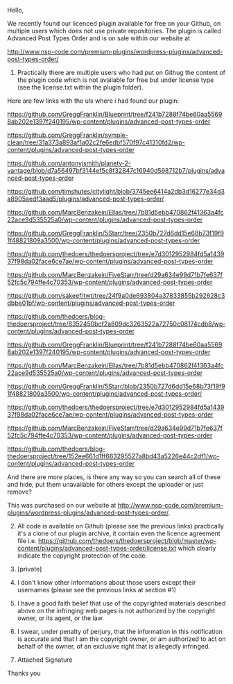 Hello,

We recently found our licenced plugin available for free on your Github, on multiple users which does not use private repositories. The plugin is called Advanced Post Types Order and is on sale within our website at 

http://www.nsp-code.com/premium-plugins/wordpress-plugins/advanced-post-types-order/

1) Practically there are multiple users who had put on Githug the content of the plugin code which is not available for free but under license type (see the license.txt within the plugin folder). 

Here are few links with the uls where i had found our plugin:

https://github.com/GreggFranklin/Blueprint/tree/f241b7288f74be60aa55698ab202e1397f240195/wp-content/plugins/advanced-post-types-order

https://github.com/GreggFranklin/symple-clean/tree/31a373a893af1a02c2fe6edbf570f97c41310fd2/wp-content/plugins/advanced-post-types-order

https://github.com/antonyjsmith/planetv-2-vantage/blob/d7a56497bf3144ef5c8f32847c16940d598712b7/plugins/advanced-post-types-order

https://github.com/timshutes/citylight/blob/3745ee6414a2db3d16277e34d3a8905aedf3aad5/plugins/advanced-post-types-order/

https://github.com/MarcBenzakein/Ellas/tree/7b81d5ebb470862f41363a4fc22ace9d535525a0/wp-content/plugins/advanced-post-types-order

https://github.com/GreggFranklin/5Starr/tree/2350b727d6dd15e68b73f19f91f48821809a3500/wp-content/plugins/advanced-post-types-order

https://github.com/thedoers/thedoersproject/tree/e7d3012952984fd5a143937f98da02face6ce7ae/wp-content/plugins/advanced-post-types-order

https://github.com/MarcBenzakein/FiveStarr/tree/d29a634e99d71b7fe637f52fc5c794ffe4c70353/wp-content/plugins/advanced-post-types-order

https://github.com/sakeef/twt/tree/24f9a0de693804a37833855b292628c3dbbe01bf/wp-content/plugins/advanced-post-types-order

https://github.com/thedoers/blog-thedoersproject/tree/8352450bcf2a809dc3263522a72750c08174cdb8/wp-content/plugins/advanced-post-types-order

https://github.com/GreggFranklin/Blueprint/tree/f241b7288f74be60aa55698ab202e1397f240195/wp-content/plugins/advanced-post-types-order

https://github.com/MarcBenzakein/Ellas/tree/7b81d5ebb470862f41363a4fc22ace9d535525a0/wp-content/plugins/advanced-post-types-order

https://github.com/GreggFranklin/5Starr/blob/2350b727d6dd15e68b73f19f91f48821809a3500/wp-content/plugins/advanced-post-types-order/

https://github.com/thedoers/thedoersproject/tree/e7d3012952984fd5a143937f98da02face6ce7ae/wp-content/plugins/advanced-post-types-order

https://github.com/MarcBenzakein/FiveStarr/tree/d29a634e99d71b7fe637f52fc5c794ffe4c70353/wp-content/plugins/advanced-post-types-order

https://github.com/thedoers/blog-thedoersproject/tree/152ee661d1ff663295527a8bd43a5226e44c2df1/wp-content/plugins/advanced-post-types-order


And there are more places, is there any way so you can search all of these and hide, put them unavailable for others except the uploader or just remove?

This was purchased on our website at http://www.nsp-code.com/premium-plugins/wordpress-plugins/advanced-post-types-order/.

2) All code is available on Github 
(please see the previous links) practically it's a clone of our plugin archive, it contain even the licence agreement file i.e. https://github.com/thedoers/thedoersproject/blob/master/wp-content/plugins/advanced-post-types-order/license.txt which clearly indicate the copyright protection of the code.

3) [private]

4) I don't know other informations about those users except their usernames
(please see the previous links at section #1)


5) I have a good faith belief that use of the copyrighted materials described above on the infringing web pages is not authorized by the copyright owner, or its agent, or the law.

6) I swear, under penalty of perjury, that the information in this notification is accurate and that I am the copyright owner, or am authorized to act on behalf of the owner, of an exclusive right that is allegedly infringed.

7) Attached Signature


Thanks you